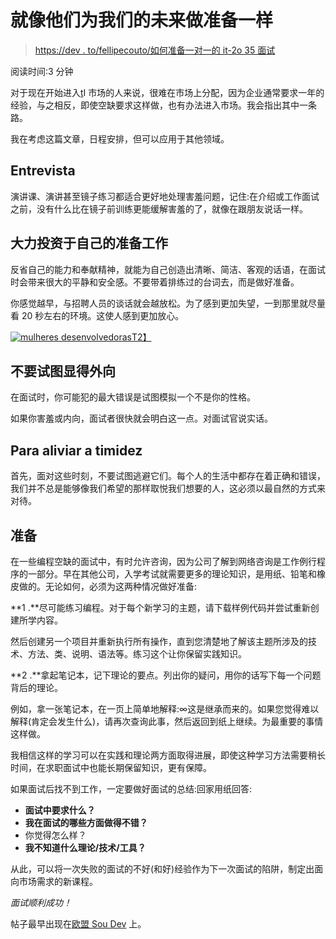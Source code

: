 # 就像他们为我们的未来做准备一样

> [https://dev . to/fellipecouto/如何准备一对一的 it-2o 35 面试](https://dev.to/fellipecouto/como-se-preparar-para-uma-entrevista-de-ti-2o35)

阅读时间:3 分钟

对于现在开始进入[t](////eusoudev.com.br/carreira-academica/)I 市场的人来说，很难在市场上分配，因为企业通常要求一年的经验，与之相反，即使空缺要求这样做，也有办法进入市场。我会指出其中一条路。

我在考虑这篇文章，日程安排，但可以应用于其他领域。

## [](#entrevista)Entrevista

演讲课、演讲甚至镜子练习都适合更好地处理害羞问题，记住:在介绍或工作面试之前，没有什么比在镜子前训练更能缓解害羞的了，就像在跟朋友说话一样。

## [](#invista-fortemente-na-sua-prepara%C3%A7%C3%A3o)大力投资于自己的准备工作

反省自己的能力和奉献精神，就能为自己创造出清晰、简洁、客观的话语，在面试时会带来很大的平静和安全感。不要带着排练过的台词去，而是做好准备。

你感觉越早，与招聘人员的谈话就会越放松。为了感到更加失望，一到那里就尽量看 20 秒左右的环境。这使人感到更加放心。

[![mulheres desenvolvedoras](../Images/4c5f3048d7a15c5ad3d627708587f5f3.png)T2】](////materiais.vulpi.com.br/enjoythecode)

## [](#n%C3%A3o-tente-parecer-extrovertido)不要试图显得外向

在面试时，你可能犯的最大错误是试图模拟一个不是你的性格。

如果你害羞或内向，面试者很快就会明白这一点。对面试官说实话。

## [](#para-aliviar-a-timidez)Para aliviar a timidez

首先，面对这些时刻，不要试图逃避它们。每个人的生活中都存在着正确和错误，我们并不总是能够像我们希望的那样取悦我们想要的人，这必须以最自然的方式来对待。

## [](#preparo)准备

在一些编程空缺的面试中，有时允许咨询，因为公司了解到网络咨询是工作例行程序的一部分。早在其他公司，入学考试就需要更多的理论知识，是用纸、铅笔和橡皮做的。无论如何，必须为这两种情况做好准备:

**1 .**尽可能练习编程。对于每个新学习的主题，请下载样例代码并尝试重新创建所学内容。

然后创建另一个项目并重新执行所有操作，直到您清楚地了解该主题所涉及的技术、方法、类、说明、语法等。练习这个让你保留实践知识。

**2 .**拿起笔记本，记下理论的要点。列出你的疑问，用你的话写下每一个问题背后的理论。

例如，拿一张笔记本，在一页上简单地解释:∞这是继承而来的。如果您觉得难以解释(肯定会发生什么)，请再次查询此事，然后返回到纸上继续。为最重要的事情这样做。

我相信这样的学习可以在实践和理论两方面取得进展，即使这种学习方法需要稍长时间，在求职面试中也能长期保留知识，更有保障。

如果面试后找不到工作，一定要做好面试的总结:回家用纸回答:

*   **面试中要求什么？**
*   **我在面试的哪些方面做得不错？**
*   你觉得怎么样？
*   **我不知道什么理论/技术/工具？**

从此，可以将一次失败的面试的不好(和好)经验作为下一次面试的陷阱，制定出面向市场需求的新课程。

*面试顺利成功！*

帖子最早出现在[欧盟 Sou Dev](////eusoudev.com.br) 上。